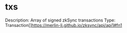 # txs

Description: Array of signed zkSync transactions
Type: Transaction[]https://merlin-li.github.io/zksync/api/api1#fn1